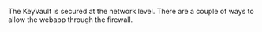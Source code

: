 
The KeyVault is secured at the network level. There are a couple of ways to allow the webapp through the firewall.